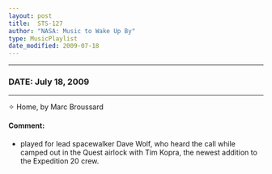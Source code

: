 ```yaml
---
layout: post
title:  STS-127
author: "NASA: Music to Wake Up By"
type: MusicPlaylist
date_modified: 2009-07-18
---
```


----
### DATE: July 18, 2009
----
✧ Home, by Marc Broussard

#### Comment:
* played for lead spacewalker Dave Wolf, who heard the call while camped out in the Quest airlock with Tim Kopra, the newest addition to the Expedition 20 crew.
